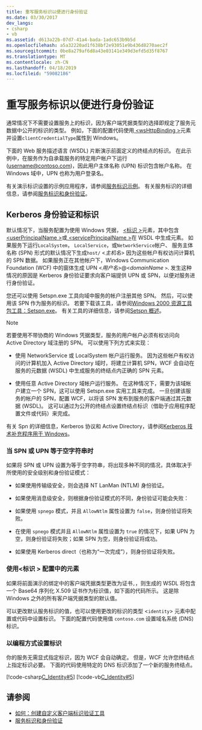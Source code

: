```yaml
---
title: 重写服务标识以便进行身份验证
ms.date: 03/30/2017
dev_langs:
- csharp
- vb
ms.assetid: d613a22b-07d7-41a4-bada-1adc653b9b5d
ms.openlocfilehash: a5a32220ad1f638bf2e93051e9b436d8270aec2f
ms.sourcegitcommit: 0be8a279af6d8a43e03141e349d3efd5d35f8767
ms.translationtype: MT
ms.contentlocale: zh-CN
ms.lasthandoff: 04/18/2019
ms.locfileid: "59082186"
---
```

# <a name="overriding-the-identity-of-a-service-for-authentication"></a>重写服务标识以便进行身份验证
通常情况下不需要设置服务上的标识，因为客户端凭据类型的选择即规定了服务元数据中公开的标识的类型。 例如，下面的配置代码使用[ \<wsHttpBinding >](../../../../docs/framework/configure-apps/file-schema/wcf/wshttpbinding.md)元素并设置`clientCredentialType`属性到 Windows。  

 下面的 Web 服务描述语言 (WSDL) 片断演示前面定义的终结点的标识。 在此示例中，在服务作为自承载服务的特定用户帐户下运行 (username@contoso.com)，因此用户主体名称 (UPN) 标识包含帐户名称。 在 Windows 域中，UPN 也称为用户登录名。  

 有关演示标识设置的示例应用程序，请参阅[服务标识示例](../../../../docs/framework/wcf/samples/service-identity-sample.md)。 有关服务标识的详细信息，请参阅[服务标识和身份验证](../../../../docs/framework/wcf/feature-details/service-identity-and-authentication.md)。  
  
## <a name="kerberos-authentication-and-identity"></a>Kerberos 身份验证和标识  
 默认情况下，当服务配置为使用 Windows 凭据， [\<标识 >](../../../../docs/framework/configure-apps/file-schema/wcf/identity.md)元素，其中包含[ \<userPrincipalName >](../../../../docs/framework/configure-apps/file-schema/wcf/userprincipalname.md)或[ \<servicePrincipalName >](../../../../docs/framework/configure-apps/file-schema/wcf/serviceprincipalname.md)在 WSDL 中生成元素。 如果服务下运行`LocalSystem`， `LocalService`，或`NetworkService`帐户、 服务主体名称 (SPN) 形式的默认情况下生成`host/` \<*主机名*> 因为这些帐户有权访问计算机的 SPN 数据。 如果服务正在其他帐户下，Windows Communication Foundation (WCF) 中的窗体生成 UPN \<*用户名*>@<*domainName* `>`. 发生这种情况的原因是 Kerberos 身份验证要求向客户端提供 UPN 或 SPN，以便对服务进行身份验证。  
  
 您还可以使用 Setspn.exe 工具向域中服务的帐户注册其他 SPN。 然后，可以使用该 SPN 作为服务的标识。 若要下载该工具，请参阅[Windows 2000 资源工具包工具：Setspn.exe](https://go.microsoft.com/fwlink/?LinkId=91752)。 有关工具的详细信息，请参阅[Setspn 概述](https://go.microsoft.com/fwlink/?LinkId=61374)。  
  
> [!NOTE]
>  若要使用不带协商的 Windows 凭据类型，服务的用户帐户必须有权访问向 Active Directory 域注册的 SPN。 可以使用下列方式来实现：  
  
-   使用 NetworkService 或 LocalSystem 帐户运行服务。 因为这些帐户有权访问的计算机加入 Active Directory 域时，将建立计算机 SPN，WCF 会自动在服务的元数据 (WSDL) 中生成服务的终结点内正确的 SPN 元素。  
  
-   使用任意 Active Directory 域帐户运行服务。 在这种情况下，需要为该域帐户建立一个 SPN，这可以使用 Setspn.exe 实用工具来完成。 一旦创建该服务的帐户的 SPN，配置 WCF，以将该 SPN 发布到服务的客户端通过其元数据 (WSDL)。 这可以通过为公开的终结点设置终结点标识（借助于应用程序配置文件或代码）来完成。  
  
 有关 Spn 的详细信息，Kerberos 协议和 Active Directory，请参阅[Kerberos 技术补充程序用于 Windows](https://go.microsoft.com/fwlink/?LinkId=88330)。  
  
### <a name="when-spn-or-upn-equals-the-empty-string"></a>当 SPN 或 UPN 等于空字符串时  
 如果将 SPN 或 UPN 设置为等于空字符串，将出现多种不同的情况，具体取决于所使用的安全级别和身份验证模式：  
  
-   如果使用传输级安全，则会选择 NT LanMan (NTLM) 身份验证。  
  
-   如果使用消息级安全，则根据身份验证模式的不同，身份验证可能会失败：  
  
-   如果使用 `spnego` 模式，并且 `AllowNtlm` 属性设置为 `false`，则身份验证将失败。  
  
-   在使用 `spnego` 模式并且 `AllowNtlm` 属性设置为 `true` 的情况下，如果 UPN 为空，则身份验证将失败；如果 SPN 为空，则身份验证将成功。  
  
-   如果使用 Kerberos direct（也称为“一次完成”），则身份验证将失败。  
  
### <a name="using-the-identity-element-in-configuration"></a>使用\<标识 > 配置中的元素  
 如果将前面演示的绑定中的客户端凭据类型更改为证书`,`，则生成的 WSDL 将包含一个 Base64 序列化 X.509 证书作为标识值，如下面的代码所示。 这是除 Windows 之外的所有客户端凭据类型的默认值。  

 可以更改默认服务标识的值，也可以使用更改的标识的类型 <`identity`> 元素中配置或代码中设置标识。 下面的配置代码使用值 `contoso.com` 设置域名系统 (DNS) 标识。  

### <a name="setting-identity-programmatically"></a>以编程方式设置标识  
 你的服务无需显式指定标识，因为 WCF 会自动确定。 但是，WCF 允许您终结点上指定标识必要。 下面的代码使用特定的 DNS 标识添加了一个新的服务终结点。  
  
 [!code-csharp[C_Identity#5](../../../../samples/snippets/csharp/VS_Snippets_CFX/c_identity/cs/source.cs#5)]
 [!code-vb[C_Identity#5](../../../../samples/snippets/visualbasic/VS_Snippets_CFX/c_identity/vb/source.vb#5)]  
  
## <a name="see-also"></a>请参阅

- [如何：创建自定义客户端标识验证工具](../../../../docs/framework/wcf/extending/how-to-create-a-custom-client-identity-verifier.md)
- [服务标识和身份验证](../../../../docs/framework/wcf/feature-details/service-identity-and-authentication.md)
